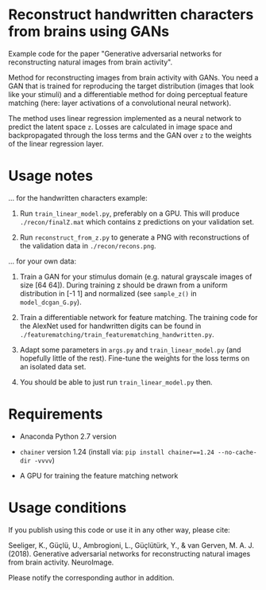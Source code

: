 Reconstruct handwritten characters from brains using GANs
=========================================================

Example code for the paper "Generative adversarial networks for reconstructing
natural images from brain activity".

Method for reconstructing images from brain activity with GANs. You need a GAN
that is trained for reproducing the target distribution (images that look like
your stimuli) and a differentiable method for doing perceptual feature matching
(here: layer activations of a convolutional neural network).

The method uses linear regression implemented as a neural network to predict the
latent space `z`. Losses are calculated in image space and backpropagated
through the loss terms and the GAN over `z` to the weights of the linear
regression layer.


Usage notes
===========

... for the handwritten characters example:

1.  Run `train_linear_model.py`, preferably on a GPU. This will produce
    `./recon/finalZ.mat`  which contains z predictions on your validation set.

2.  Run `reconstruct_from_z.py` to generate a PNG with reconstructions of the
    validation data in `./recon/recons.png`.

... for your own data:

1.  Train a GAN for your stimulus domain (e.g. natural grayscale images of size
    [64 64]). During training z should be drawn from a uniform distribution in
    [-1 1] and normalized (see `sample_z()` in `model_dcgan_G.py`).

2.  Train a differentiable network for feature matching. The training code for
    the AlexNet used for handwritten digits can be found in
    `./featurematching/train_featurematching_handwritten.py`.

3.  Adapt some parameters in `args.py` and  `train_linear_model.py` (and
    hopefully little of the rest). Fine-tune the weights for the loss terms on
    an isolated data set.

4.  You should be able to just run `train_linear_model.py` then.


Requirements
============

-   Anaconda Python 2.7 version

-   `chainer` version 1.24 (install via: `pip install chainer==1.24
    --no-cache-dir -vvvv`)

-   A GPU for training the feature matching network


Usage conditions
================

If you publish using this code or use it in any other way, please cite:

Seeliger, K., Güçlü, U., Ambrogioni, L., Güçlütürk, Y., & van Gerven, M. A. J. (2018). Generative adversarial networks for reconstructing natural
images from brain activity. NeuroImage.

Please notify the corresponding author in addition.
